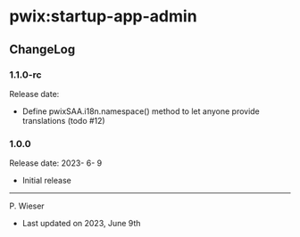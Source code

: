 # pwix:startup-app-admin

## ChangeLog

### 1.1.0-rc

Release date: 

- Define pwixSAA.i18n.namespace() method to let anyone provide translations (todo #12)

### 1.0.0

Release date: 2023- 6- 9

- Initial release

---
P. Wieser
- Last updated on 2023, June 9th
